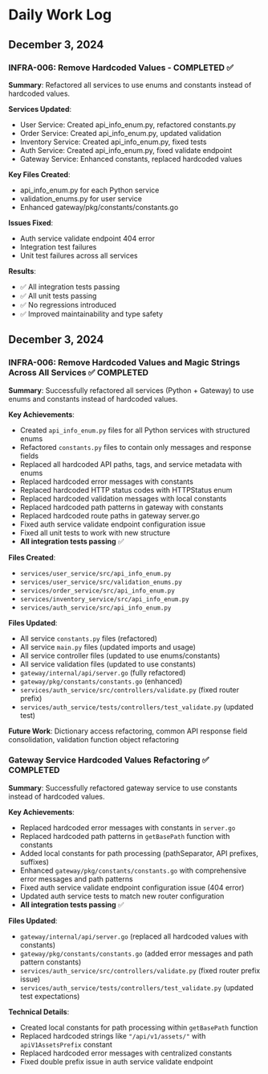 # Daily Work Log

## December 3, 2024

### INFRA-006: Remove Hardcoded Values - COMPLETED ✅

**Summary**: Refactored all services to use enums and constants instead of hardcoded values.

**Services Updated**:
- User Service: Created api_info_enum.py, refactored constants.py
- Order Service: Created api_info_enum.py, updated validation  
- Inventory Service: Created api_info_enum.py, fixed tests
- Auth Service: Created api_info_enum.py, fixed validate endpoint
- Gateway Service: Enhanced constants, replaced hardcoded values

**Key Files Created**:
- api_info_enum.py for each Python service
- validation_enums.py for user service
- Enhanced gateway/pkg/constants/constants.go

**Issues Fixed**:
- Auth service validate endpoint 404 error
- Integration test failures
- Unit test failures across all services

**Results**:
- ✅ All integration tests passing
- ✅ All unit tests passing  
- ✅ No regressions introduced
- ✅ Improved maintainability and type safety

## December 3, 2024

### **INFRA-006: Remove Hardcoded Values and Magic Strings Across All Services** ✅ **COMPLETED**

**Summary**: Successfully refactored all services (Python + Gateway) to use enums and constants instead of hardcoded values.

**Key Achievements**:
  - Created `api_info_enum.py` files for all Python services with structured enums
  - Refactored `constants.py` files to contain only messages and response fields
  - Replaced all hardcoded API paths, tags, and service metadata with enums
  - Replaced hardcoded error messages with constants
  - Replaced hardcoded HTTP status codes with HTTPStatus enum
  - Replaced hardcoded validation messages with local constants
  - Replaced hardcoded path patterns in gateway with constants
  - Replaced hardcoded route paths in gateway server.go
  - Fixed auth service validate endpoint configuration issue
  - Fixed all unit tests to work with new structure
  - **All integration tests passing** ✅

**Files Created**:
  - `services/user_service/src/api_info_enum.py`
  - `services/user_service/src/validation_enums.py`
  - `services/order_service/src/api_info_enum.py`
  - `services/inventory_service/src/api_info_enum.py`
  - `services/auth_service/src/api_info_enum.py`

**Files Updated**:
  - All service `constants.py` files (refactored)
  - All service `main.py` files (updated imports and usage)
  - All service controller files (updated to use enums/constants)
  - All service validation files (updated to use constants)
  - `gateway/internal/api/server.go` (fully refactored)
  - `gateway/pkg/constants/constants.go` (enhanced)
  - `services/auth_service/src/controllers/validate.py` (fixed router prefix)
  - `services/auth_service/tests/controllers/test_validate.py` (updated test)

**Future Work**: Dictionary access refactoring, common API response field consolidation, validation function object refactoring

### **Gateway Service Hardcoded Values Refactoring** ✅ **COMPLETED**

**Summary**: Successfully refactored gateway service to use constants instead of hardcoded values.

**Key Achievements**:
  - Replaced hardcoded error messages with constants in `server.go`
  - Replaced hardcoded path patterns in `getBasePath` function with constants
  - Added local constants for path processing (pathSeparator, API prefixes, suffixes)
  - Enhanced `gateway/pkg/constants/constants.go` with comprehensive error messages and path patterns
  - Fixed auth service validate endpoint configuration issue (404 error)
  - Updated auth service tests to match new router configuration
  - **All integration tests passing** ✅

**Files Updated**:
  - `gateway/internal/api/server.go` (replaced all hardcoded values with constants)
  - `gateway/pkg/constants/constants.go` (added error messages and path pattern constants)
  - `services/auth_service/src/controllers/validate.py` (fixed router prefix issue)
  - `services/auth_service/tests/controllers/test_validate.py` (updated test expectations)

**Technical Details**:
  - Created local constants for path processing within `getBasePath` function
  - Replaced hardcoded strings like `"/api/v1/assets/"` with `apiV1AssetsPrefix` constant
  - Replaced hardcoded error messages with centralized constants
  - Fixed double prefix issue in auth service validate endpoint
